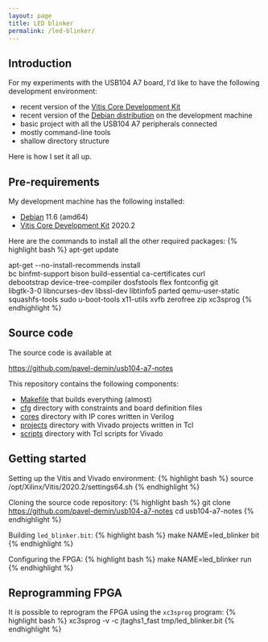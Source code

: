 ```yaml
---
layout: page
title: LED blinker
permalink: /led-blinker/
---
```


Introduction
-----

For my experiments with the USB104 A7 board, I'd like to have the following development environment:
- recent version of the [Vitis Core Development Kit](https://www.xilinx.com/products/design-tools/vitis.html)
- recent version of the [Debian distribution](https://www.debian.org/releases/bullseye) on the development machine
- basic project with all the USB104 A7 peripherals connected
- mostly command-line tools
- shallow directory structure

Here is how I set it all up.

Pre-requirements
-----

My development machine has the following installed:
- [Debian](https://www.debian.org/releases/bullseye) 11.6 (amd64)
- [Vitis Core Development Kit](https://www.xilinx.com/products/design-tools/vitis.html) 2020.2

Here are the commands to install all the other required packages:
{% highlight bash %}
apt-get update

apt-get --no-install-recommends install \
  bc binfmt-support bison build-essential ca-certificates curl \
  debootstrap device-tree-compiler dosfstools flex fontconfig git \
  libgtk-3-0 libncurses-dev libssl-dev libtinfo5 parted qemu-user-static \
  squashfs-tools sudo u-boot-tools x11-utils xvfb zerofree zip xc3sprog
{% endhighlight %}

Source code
-----

The source code is available at

<https://github.com/pavel-demin/usb104-a7-notes>

This repository contains the following components:

- [Makefile](https://github.com/pavel-demin/usb104-a7-notes/blob/master/Makefile) that builds everything (almost)
- [cfg](https://github.com/pavel-demin/usb104-a7-notes/tree/master/cfg) directory with constraints and board definition files
- [cores](https://github.com/pavel-demin/usb104-a7-notes/tree/master/cores) directory with IP cores written in Verilog
- [projects](https://github.com/pavel-demin/usb104-a7-notes/tree/master/projects) directory with Vivado projects written in Tcl
- [scripts](https://github.com/pavel-demin/usb104-a7-notes/tree/master/scripts) directory with Tcl scripts for Vivado

Getting started
-----

Setting up the Vitis and Vivado environment:
{% highlight bash %}
source /opt/Xilinx/Vitis/2020.2/settings64.sh
{% endhighlight %}

Cloning the source code repository:
{% highlight bash %}
git clone https://github.com/pavel-demin/usb104-a7-notes
cd usb104-a7-notes
{% endhighlight %}

Building `led_blinker.bit`:
{% highlight bash %}
make NAME=led_blinker bit
{% endhighlight %}

Configuring the FPGA:
{% highlight bash %}
make NAME=led_blinker run
{% endhighlight %}

Reprogramming FPGA
-----

It is possible to reprogram the FPGA using the `xc3sprog` program:
{% highlight bash %}
xc3sprog -v -c jtaghs1_fast tmp/led_blinker.bit
{% endhighlight %}
